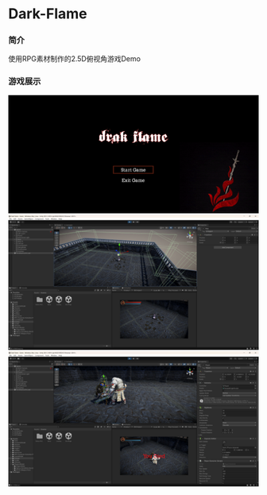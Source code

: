 # Dark-Flame
 
### 简介
使用RPG素材制作的2.5D俯视角游戏Demo
### 游戏展示
![开始界面](doc/imgs/start.png)
![游戏界面1](doc/imgs/game_01.png)
![游戏界面2](doc/imgs/game_02.png)